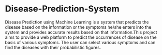 # Disease-Prediction-System

Disease Prediction using Machine Learning is a system that predicts the disease based on the information or the symptoms he/she enters into the system and provides 
accurate results based on that information.This project aims to provide a web platform to predict the occurrences of disease on the basis of various symptoms. The user 
can select various symptoms and can find the diseases with their probabilistic figures.
